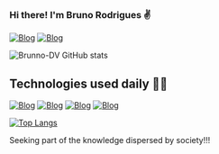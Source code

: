 ### Hi there! I'm Bruno Rodrigues ✌️

[![Blog](https://img.shields.io/badge/Gmail-D14836?style=for-the-badge&logo=gmail&logoColor=white)](bruno_eletronic@gmail.com)
[![Blog](https://img.shields.io/badge/LinkedIn-0077B5?style=for-the-badge&logo=linkedin&logoColor=white)]()

![Brunno-DV GitHub stats](https://github-readme-stats.vercel.app/api?username=Brunno-DV&show_icons=true&theme=dark)

## Technologies used daily 👨‍💻

[![Blog](https://img.shields.io/badge/Python-3776AB?style=for-the-badge&logo=python&logoColor=white)]()
[![Blog](https://img.shields.io/badge/Google%20Sheets-34A853?style=for-the-badge&logo=google-sheets&logoColor=white)]()
[![Blog](https://img.shields.io/badge/Google_Cloud-4285F4?style=for-the-badge&logo=google-cloud&logoColor=white)]()
[![Blog](https://img.shields.io/badge/JavaScript-323330?style=for-the-badge&logo=javascript&logoColor=F7DF1E)]()

[![Top Langs](https://github-readme-stats.vercel.app/api/top-langs/?username=Brunno-DV&layout=compact)](https://github.com/Brunno-DV/github-readme-stats)

Seeking part of the knowledge dispersed by society!!!
